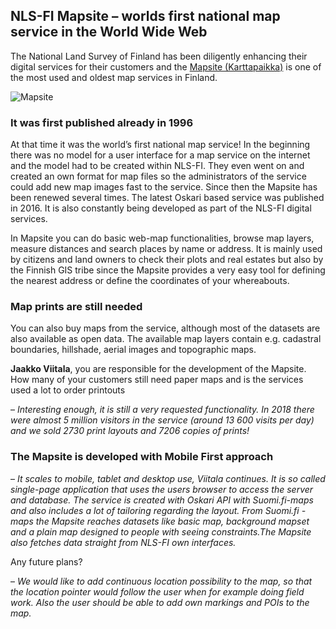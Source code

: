 ## NLS-FI Mapsite – worlds first national map service in the World Wide Web

The National Land Survey of Finland has been diligently enhancing their digital services for their customers and the [Mapsite (Karttapaikka)](https://asiointi.maanmittauslaitos.fi/karttapaikka/?lang=en) is one of the most used and oldest map services in Finland.

![Mapsite](/images/example_mapsite.PNG)

### It was first published already in 1996

At that time it was the world’s first national map service!
In the beginning there was no model for a user interface for a map service on the internet and the model had to be created within NLS-FI. They even went on and created an own format for map files so the administrators of the service could add new map images fast to the service. Since then the Mapsite has been renewed several times. The latest Oskari based service was published in 2016. It is also constantly being developed as part of the NLS-FI digital services.

In Mapsite you can do basic web-map functionalities, browse map layers, measure distances and search places by name or address. It is mainly used by citizens and land owners to check their plots and real estates but also by the Finnish GIS tribe since the Mapsite provides a very easy tool for defining the nearest address or define the coordinates of your whereabouts.

### Map prints are still needed
You can also buy maps from the service, although most of the datasets are also available as open data. The available map layers contain e.g. cadastral boundaries, hillshade, aerial images and topographic maps.

**Jaakko Viitala**, you are responsible for the development of the Mapsite. How many of your customers still need paper maps and is the services used a lot to order printouts

– _Interesting enough, it is still a very requested functionality. 
In 2018 there were almost 5 million visitors in the service (around 13 600 visits per day) and we sold 2730 print layouts and 7206 copies of prints!_


### The Mapsite is developed with Mobile First approach

– _It scales to mobile, tablet and desktop use, Viitala continues. 
It is so called single-page application that uses the users browser to access the server and database. 
The service is created with Oskari API with Suomi.fi-maps and also includes a lot of tailoring regarding the layout. 
From Suomi.fi -maps the Mapsite reaches datasets like basic map, background mapset and a plain map designed to people with seeing constraints.The Mapsite also fetches data straight from NLS-FI own interfaces._

Any future plans?

– _We would like to add continuous location possibility to the map, so that the location pointer would follow the user when for example doing field work. Also the user should be able to add own markings and POIs to the map._

 
